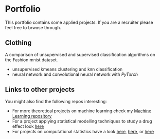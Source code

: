 # Portfolio
This portfolio contains some applied projects. If you are a recruiter please feel free to brwose through.

## Clothing
A comparison of unsupervised and supervised classification algorithms on the Fashion mnist dataset.
- unsupervised kmeans clustering and knn classification
- neural network and convolutional neural network with *PyTorch*

## Links to other projects
You might also find the following repos interesting:
- For more theoretical projects on machine learning check my [Machine Learning repository](https://github.com/lorenzflow/MachineLearning)
- For a project applying statistical modelling techniques to study a drug effect look [here](https://github.com/lorenzflow/Statistical-Modelling)
- For projects on computational statistics have a look [here](https://github.com/lorenzflow/Computational-Statistics-Project-1), [here](https://github.com/lorenzflow/Computational-Statistics-Project-2), or [here](https://github.com/lorenzflow/Computational-Statistics-Project-3)
